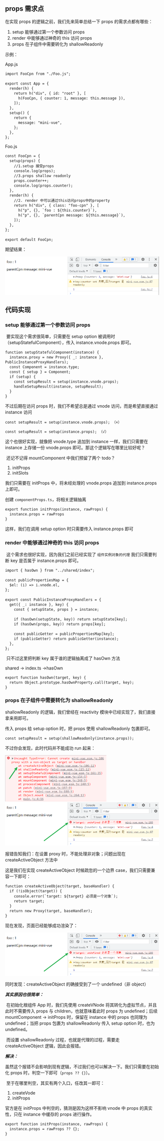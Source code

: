 ## props 需求点

在实现 props 的逻辑之前，我们先来简单总结一下 props 的需求点都有哪些：

1. setup 能够通过第一个参数访问 props
2. render 中能够通过神奇的 this 访问 props
3. props 在子组件中需要转化为 shallowReadonly

示例：

App.js

```
import FooCpn from "./Foo.js";

export const App = {
  render(h) {
    return h("div", { id: "root" }, [
      h(FooCpn, { counter: 1, message: this.message }),
    ]);
  },
  setup() {
    return {
      message: "mini-vue",
    };
  },
};
```

Foo.js

```
const FooCpn = {
  setup(props) {
    //1.setup 接受props
    console.log(props);
    //3.props shallow readonly
    props.counter++;
    console.log(props.counter);
  },
  render(h) {
    //2. render 中可以通过this访问props中的property
    return h("div", { class: "foo-cpn" }, [
      h("p", {}, `foo : ${this.counter}`),
      h("p", {}, `parentCpn message: ${this.message}`),
    ]);
  },
};

export default FooCpn;
```

期望结果：

<img src="实现组件props逻辑.assets/001.png" alt="001" style="zoom:80%;" />

## 代码实现

### setup 能够通过第一个参数访问 props

​	要实现这个需求很简单，只需要在 setup option 被调用时（setupStatefulComponent），传入 instance.vnode.props 即可。

```
function setupStatefulComponent(instance) {
  instance.proxy = new Proxy({ _: instance }, PublicInstanceProxyHandlers);
  const Component = instance.type;
  const { setup } = Component;
  if (setup) {
    const setupResult = setup(instance.vnode.props);
    handleSetupResult(instance, setupResult);
  }
}
```

不过后期在访问 props 时，我们不希望总是通过 vnode 访问，而是希望直接通过 instance 访问

```
const setupResult = setup(instance.vnode.props); （×）
```

```
const setupResult = setup(instance.props); （√）
```

这个也很好实现，就像把 vnode.type 追加到 instance 一样，我们只需要在 instance 上存储一份 vnode.props 即可。那这个逻辑写在哪里比较好呢？

​	还记不记得 mountComponent 中我们预留了两个 todo？

1. initProps
2. initSlots

我们只需要在 initProps 中，将未经处理的 vnode.props 追加到 instance.props 上即可。

创建 `componentProps.ts`，将相关逻辑抽离

```
export function initProps(instance, rawProps) {
  instance.props = rawProps
}
```

这样，我们在调用 setup option 时只需要传入 instance.props 即可

### render 中能够通过神奇的 this 访问 props

​	这个需求也很好实现，因为我们之前已经实现了 `组件实例对象的代理` 我们只需要判断 key 是否属于 instance.props 即可。

```
import { hasOwn } from "../shared/index";

const publicPropertiesMap = {
  $el: (i) => i.vnode.el,
};

export const PublicInstanceProxyHandlers = {
  get({ _: instance }, key) {
    const { setupState, props } = instance;

    if (hasOwn(setupState, key)) return setupState[key];
    if (hasOwn(props, key)) return props[key];

    const publicGetter = publicPropertiesMap[key];
    if (publicGetter) return publicGetter(instance);
  },
};
```

​	只不过这里把判断 key 属于谁的逻辑抽离成了 hasOwn 方法

shared -> index.ts ->hasOwn

```
export function hasOwn(target, key) {
  return Object.prototype.hasOwnProperty.call(target, key);
}
```

### props 在子组件中需要转化为 shallowReadonly

shallowReadonly 的逻辑，我们曾经在 reactivity 模块中已经实现了，我们直接拿来用即可。

传入 props 给 setup option 时，把 props 使用 shallowReadonly 包裹即可。

```
const setupResult = setup(shallowReadonly(instance.props));
```

不过你会发现，此时代码并不能成功 run 起来：

<img src="实现组件props逻辑.assets/002.png" alt="002" style="zoom: 67%;" />![003](实现组件props逻辑.assets/003.png)

报错告知我们：在设置 proxy 时，不能处理非对象；问题出现在 createActiveObject 方法中

这是我们在实现 createActiveObject 时候疏忽的一个边界 case，我们只需要兼容一下即可：

```
function createActiveObject(target, baseHandler) {
  if (!isObject(target)) {
    console.error(`target: ${target} 必须是一个对象`);
    return target;
  }
  return new Proxy(target, baseHandler);
}
```

现在发现，页面已经能够成功渲染了：

<img src="实现组件props逻辑.assets/003.png" alt="003" style="zoom:80%;" />

同时发现：createActiveObject 的确接受到了一个 undefined（非 object）

***其实原因也很简单：***

​	在初始化根组件 App 时，我们先使用 createVNode 将其转化为虚拟节点，并且此时不需要传入 props 与 children，也就意味着此时 props 为 undefined；后续 mountComponent -> initProps 时，保留在 instance 中的 props 也同理为 undefined；当把 props 包裹为 shallowReadonly 传入 setup option 时，也为 undefined。

​	而设置 shallowReadonly 过程，也就是代理的过程，需要走 createActiveObject 逻辑，因此会报错。

***解决：***

​	虽然这个报错不会影响到现有逻辑，不过我们也可以解决一下。我们只需要在初始化 props 时，判空一下即可（`props ?? {}`）。

​	至于在哪里判空，其实有两个入口，任改其一即可：

1. createVode
2. initProps

官方是在 initProps 中判空的，猜测是因为这样不影响 vnode 中 props 的真实性，只在 instance 中缓存的 props 进行操作。

```
export function initProps(instance, rawProps) {
  instance.props = rawProps ?? {};
}
```

